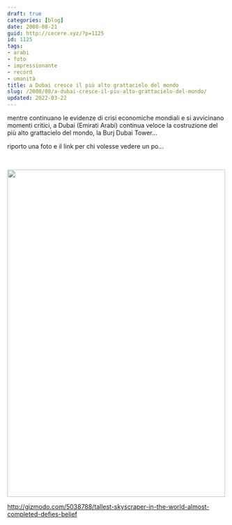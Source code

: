 ```yaml
---
draft: true
categories: [blog]
date: 2008-08-21
guid: http://cecere.xyz/?p=1125
id: 1125
tags:
- arabi
- foto
- impressionante
- record
- umanità
title: a Dubai cresce il più alto grattacielo del mondo
slug: /2008/08/a-dubai-cresce-il-piu-alto-grattacielo-del-mondo/
updated: 2022-03-22
---
```


mentre continuano le evidenze di crisi economiche mondiali e si avvicinano momenti critici, a Dubai (Emirati Arabi) continua veloce la costruzione del più alto grattacielo del mondo, la Burj Dubai Tower…

riporto una foto e il link per chi volesse vedere un po…

 

[<img class="aligncenter size-full wp-image-1126" title="burj_dubai_grattacielo-piu-alto-del-mondo" src="http://cecere.xyz/wp-content/uploads/sites/3/2008/08/burj_dubai_grattacielo-piu-alto-del-mondo.jpg" alt="" width="500" height="750" srcset="http://cecere.xyz/wp-content/uploads/sites/3/2008/08/burj_dubai_grattacielo-piu-alto-del-mondo.jpg 500w, http://cecere.xyz/wp-content/uploads/sites/3/2008/08/burj_dubai_grattacielo-piu-alto-del-mondo-200x300.jpg 200w" sizes="(max-width: 500px) 100vw, 500px" />](http://gizmodo.com/5038788/tallest-skyscraper-in-the-world-almost-completed-defies-belief)

<http://gizmodo.com/5038788/tallest-skyscraper-in-the-world-almost-completed-defies-belief>
